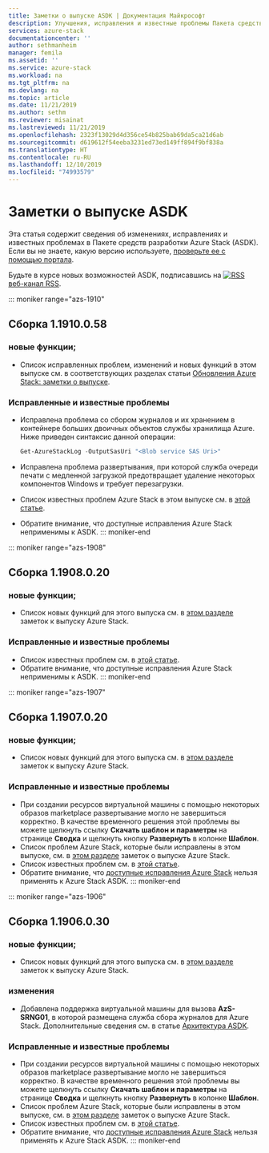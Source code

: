 ```yaml
---
title: Заметки о выпуске ASDK | Документация Майкрософт
description: Улучшения, исправления и известные проблемы Пакета средств разработки Azure Stack (ASDK).
services: azure-stack
documentationcenter: ''
author: sethmanheim
manager: femila
ms.assetid: ''
ms.service: azure-stack
ms.workload: na
ms.tgt_pltfrm: na
ms.devlang: na
ms.topic: article
ms.date: 11/21/2019
ms.author: sethm
ms.reviewer: misainat
ms.lastreviewed: 11/21/2019
ms.openlocfilehash: 2323f13029d4d356ce54b825bab69da5ca21d6ab
ms.sourcegitcommit: d619612f54eeba3231ed73ed149ff894f9bf838a
ms.translationtype: HT
ms.contentlocale: ru-RU
ms.lasthandoff: 12/10/2019
ms.locfileid: "74993579"
---
```

# <a name="asdk-release-notes"></a>Заметки о выпуске ASDK

Эта статья содержит сведения об изменениях, исправлениях и известных проблемах в Пакете средств разработки Azure Stack (ASDK). Если вы не знаете, какую версию используете, [проверьте ее с помощью портала](../operator/azure-stack-updates.md).

Будьте в курсе новых возможностей ASDK, подписавшись на [![RSS](./media/asdk-release-notes/feed-icon-14x14.png)](https://docs.microsoft.com/api/search/rss?search=Azure+Stack+Development+Kit+release+notes&locale=en-us#) [веб-канал RSS](https://docs.microsoft.com/api/search/rss?search=Azure+Stack+Development+Kit+release+notes&locale=en-us#).

::: moniker range="azs-1910"
## <a name="build-11910058"></a>Сборка 1.1910.0.58

### <a name="new-features"></a>новые функции;

- Список исправленных проблем, изменений и новых функций в этом выпуске см. в соответствующих разделах статьи [Обновления Azure Stack: заметки о выпуске](../operator/release-notes.md).

### <a name="fixed-and-known-issues"></a>Исправленные и известные проблемы

- Исправлена проблема со сбором журналов и их хранением в контейнере больших двоичных объектов службы хранилища Azure. Ниже приведен синтаксис данной операции:

  ```powershell
  Get-AzureStackLog -OutputSasUri "<Blob service SAS Uri>"
  ``` 

- Исправлена проблема развертывания, при которой служба очереди печати с медленной загрузкой предотвращает удаление некоторых компонентов Windows и требует перезагрузки.
- Список известных проблем Azure Stack в этом выпуске см. в [этой статье](../operator/known-issues.md).
- Обратите внимание, что доступные исправления Azure Stack неприменимы к ASDK.
::: moniker-end

::: moniker range="azs-1908"
  
## <a name="build-11908020"></a>Сборка 1.1908.0.20

### <a name="new-features"></a>новые функции;

- Список новых функций для этого выпуска см. в [этом разделе](/azure-stack/operator/release-notes?view=azs-1908#whats-new-1) заметок к выпуску Azure Stack.

<!-- ### Changes -->

### <a name="fixed-and-known-issues"></a>Исправленные и известные проблемы

<!-- - For a list of Azure Stack issues fixed in this release, see [this section](/azure-stack/operator/release-notes?view=azs-1908#fixes-1) of the Azure Stack release notes. -->
- Список известных проблем см. в [этой статье](/azure-stack/operator/known-issues?view=azs-1908).
- Обратите внимание, что доступные исправления Azure Stack неприменимы к ASDK.
::: moniker-end

::: moniker range="azs-1907"
## <a name="build-11907020"></a>Сборка 1.1907.0.20

### <a name="new-features"></a>новые функции;

- Список новых функций для этого выпуска см. в [этом разделе](/azure-stack/operator/release-notes?view=azs-1907#whats-in-this-update) заметок к выпуску Azure Stack.

<!-- ### Changes -->

### <a name="fixed-and-known-issues"></a>Исправленные и известные проблемы

- При создании ресурсов виртуальной машины с помощью некоторых образов marketplace развертывание могло не завершиться корректно. В качестве временного решения этой проблемы вы можете щелкнуть ссылку **Скачать шаблон и параметры** на странице **Сводка** и щелкнуть кнопку **Развернуть** в колонке **Шаблон**.
- Список проблем Azure Stack, которые были исправлены в этом выпуске, см. в [этом разделе](/azure-stack/operator/release-notes?view=azs-1907#fixes-2) заметок о выпуске Azure Stack.
- Список известных проблем см. в [этой статье](/azure-stack/operator/known-issues?view=azs-1907).
- Обратите внимание, что [доступные исправления Azure Stack](/azure-stack/operator/release-notes?view=azs-1907#hotfixes-2) нельзя применять к Azure Stack ASDK.
::: moniker-end

::: moniker range="azs-1906"
## <a name="build-11906030"></a>Сборка 1.1906.0.30

### <a name="new-features"></a>новые функции;

- Список новых функций для этого выпуска см. в [этом разделе](/azure-stack/operator/release-notes?view=azs-1906#whats-in-this-update-1) заметок к выпуску Azure Stack.

### <a name="changes"></a>изменения

- Добавлена поддержка виртуальной машины для вызова **AzS-SRNG01**, в которой размещена служба сбора журналов для Azure Stack. Дополнительные сведения см. в статье [Архитектура ASDK](asdk-architecture.md).

### <a name="fixed-and-known-issues"></a>Исправленные и известные проблемы

- При создании ресурсов виртуальной машины с помощью некоторых образов marketplace развертывание могло не завершиться корректно. В качестве временного решения этой проблемы вы можете щелкнуть ссылку **Скачать шаблон и параметры** на странице **Сводка** и щелкнуть кнопку **Развернуть** в колонке **Шаблон**.
- Список проблем Azure Stack, которые были исправлены в этом выпуске, см. в [этом разделе](/azure-stack/operator/release-notes?view=azs-1906#fixes-3) заметок о выпуске Azure Stack.
- Список известных проблем см. в [этой статье](/azure-stack/operator/known-issues?view=azs-1906).
- Обратите внимание, что [доступные исправления Azure Stack](/azure-stack/operator/release-notes?view=azs-1906#hotfixes-3) нельзя применять к Azure Stack ASDK.
::: moniker-end
